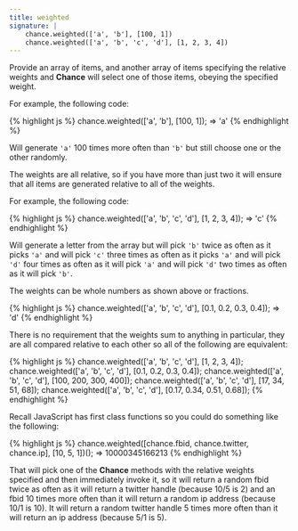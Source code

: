 ```yaml
---
title: weighted
signature: |
    chance.weighted(['a', 'b'], [100, 1])
    chance.weighted(['a', 'b', 'c', 'd'], [1, 2, 3, 4])
---
```


Provide an array of items, and another array of items specifying the relative weights and **Chance** will select one of those items, obeying the specified weight.

For example, the following code:

{% highlight js %}
chance.weighted(['a', 'b'], [100, 1]);
=> 'a'
{% endhighlight %}

Will generate `'a'` 100 times more often than `'b'` but still choose one or the other randomly.

The weights are all relative, so if you have more than just two it will ensure that all items are generated relative to all of the weights.

For example, the following code:

{% highlight js %}
chance.weighted(['a', 'b', 'c', 'd'], [1, 2, 3, 4]);
=> 'c'
{% endhighlight %}

Will generate a letter from the array but will pick `'b'` twice as often as it picks `'a'` and will pick `'c'` three times as often as it picks `'a'` and will pick `'d'` four times as often as it will pick `'a'` and will pick `'d'` two times as often as it will pick `'b'`.

The weights can be whole numbers as shown above or fractions.

{% highlight js %}
chance.weighted(['a', 'b', 'c', 'd'], [0.1, 0.2, 0.3, 0.4]);
=> 'd'
{% endhighlight %}

There is no requirement that the weights sum to anything in particular, they are all compared relative to each other so all of the following are equivalent:

{% highlight js %}
chance.weighted(['a', 'b', 'c', 'd'], [1, 2, 3, 4]);
chance.weighted(['a', 'b', 'c', 'd'], [0.1, 0.2, 0.3, 0.4]);
chance.weighted(['a', 'b', 'c', 'd'], [100, 200, 300, 400]);
chance.weighted(['a', 'b', 'c', 'd'], [17, 34, 51, 68]);
chance.weighted(['a', 'b', 'c', 'd'], [0.17, 0.34, 0.51, 0.68]);
{% endhighlight %}

Recall JavaScript has first class functions so you could do something like the following:

{% highlight js %}
chance.weighted([chance.fbid, chance.twitter, chance.ip], [10, 5, 1])();
=> 10000345166213
{% endhighlight %}

That will pick one of the **Chance** methods with the relative weights specified and then immediately invoke it, so it will return a random fbid twice as often as it will return a twitter handle (because 10/5 is 2) and an fbid 10 times more often than it will return a random ip address (because 10/1 is 10). It will return a random twitter handle 5 times more often than it will return an ip address (because 5/1 is 5).
